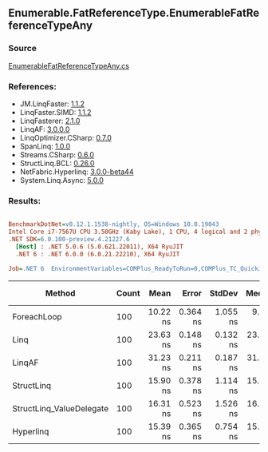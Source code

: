 ﻿## Enumerable.FatReferenceType.EnumerableFatReferenceTypeAny

### Source
[EnumerableFatReferenceTypeAny.cs](../LinqBenchmarks/Enumerable/FatReferenceType/EnumerableFatReferenceTypeAny.cs)

### References:
- JM.LinqFaster: [1.1.2](https://www.nuget.org/packages/JM.LinqFaster/1.1.2)
- LinqFaster.SIMD: [1.1.2](https://www.nuget.org/packages/LinqFaster.SIMD/1.0.3)
- LinqFasterer: [2.1.0](https://www.nuget.org/packages/LinqFasterer/2.1.0)
- LinqAF: [3.0.0.0](https://www.nuget.org/packages/LinqAF/3.0.0.0)
- LinqOptimizer.CSharp: [0.7.0](https://www.nuget.org/packages/LinqOptimizer.CSharp/0.7.0)
- SpanLinq: [1.0.0](https://www.nuget.org/packages/SpanLinq/1.0.0)
- Streams.CSharp: [0.6.0](https://www.nuget.org/packages/Streams.CSharp/0.6.0)
- StructLinq.BCL: [0.26.0](https://www.nuget.org/packages/StructLinq/0.26.0)
- NetFabric.Hyperlinq: [3.0.0-beta44](https://www.nuget.org/packages/NetFabric.Hyperlinq/3.0.0-beta44)
- System.Linq.Async: [5.0.0](https://www.nuget.org/packages/System.Linq.Async/5.0.0)

### Results:
``` ini

BenchmarkDotNet=v0.12.1.1538-nightly, OS=Windows 10.0.19043
Intel Core i7-7567U CPU 3.50GHz (Kaby Lake), 1 CPU, 4 logical and 2 physical cores
.NET SDK=6.0.100-preview.4.21227.6
  [Host] : .NET 5.0.6 (5.0.621.22011), X64 RyuJIT
  .NET 6 : .NET 6.0.0 (6.0.21.22210), X64 RyuJIT

Job=.NET 6  EnvironmentVariables=COMPlus_ReadyToRun=0,COMPlus_TC_QuickJitForLoops=1,COMPlus_TieredPGO=1  Runtime=.NET 6.0  

```
|                   Method | Count |     Mean |    Error |   StdDev |    Median | Ratio | RatioSD |  Gen 0 | Gen 1 | Gen 2 | Allocated |
|------------------------- |------ |---------:|---------:|---------:|----------:|------:|--------:|-------:|------:|------:|----------:|
|              ForeachLoop |   100 | 10.22 ns | 0.364 ns | 1.055 ns |  9.589 ns |  1.00 |    0.00 | 0.0229 |     - |     - |      48 B |
|                     Linq |   100 | 23.63 ns | 0.148 ns | 0.132 ns | 23.643 ns |  1.96 |    0.12 | 0.0229 |     - |     - |      48 B |
|                   LinqAF |   100 | 31.23 ns | 0.211 ns | 0.187 ns | 31.269 ns |  2.59 |    0.17 | 0.0229 |     - |     - |      48 B |
|               StructLinq |   100 | 15.90 ns | 0.378 ns | 1.114 ns | 15.331 ns |  1.57 |    0.17 | 0.0344 |     - |     - |      72 B |
| StructLinq_ValueDelegate |   100 | 16.31 ns | 0.523 ns | 1.526 ns | 16.057 ns |  1.60 |    0.16 | 0.0344 |     - |     - |      72 B |
|                Hyperlinq |   100 | 15.39 ns | 0.365 ns | 0.754 ns | 15.056 ns |  1.51 |    0.12 | 0.0229 |     - |     - |      48 B |
